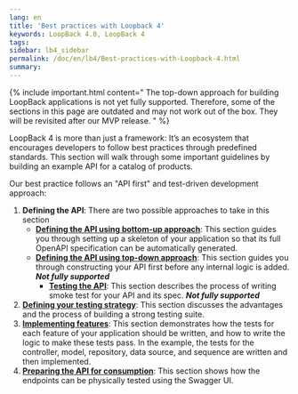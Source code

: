 ```yaml
---
lang: en
title: 'Best practices with Loopback 4'
keywords: LoopBack 4.0, LoopBack 4
tags:
sidebar: lb4_sidebar
permalink: /doc/en/lb4/Best-practices-with-Loopback-4.html
summary:
---
```


{% include important.html content="
The top-down approach for building LoopBack
applications is not yet fully supported. Therefore, some of the sections in this
page are outdated and may not work out of the box. They will be revisited after
our MVP release.
" %}

LoopBack 4 is more than just a framework: It’s an ecosystem that encourages developers to follow best practices through predefined standards. This section will walk through some important guidelines by building an example API for a catalog of products.

Our best practice follows an "API first" and test-driven development approach:

1. **Defining the API**: There are two possible approaches to take in this section
   - [**Defining the API using bottom-up approach**](./Defining-the-API-using-bottom-up-approach.html): This section guides you through setting up a skeleton of your application so that its full OpenAPI specification can be automatically generated.
   - [**Defining the API using top-down approach**](./Defining-the-API-using-top-down-approach.html): This section guides you through constructing your API first before any internal logic is added. __*Not fully supported*__
     - [**Testing the API**](./Testing-the-API.html): This section describes the process of writing smoke test for your API and its spec. __*Not fully supported*__
2. [**Defining your testing strategy**](./Defining-your-testing-strategy.html): This section discusses the advantages and the process of building a strong testing suite.
3. [**Implementing features**](./Implementing-features.html): This section demonstrates how the tests for each feature of your application should be written, and how to write the logic to make these tests pass. In the example, the tests for the controller, model, repository, data source, and sequence are written and then implemented.
4. [**Preparing the API for consumption**](./Preparing-the-API-for-consumption.html): This section shows how the endpoints can be physically tested using the Swagger UI.
